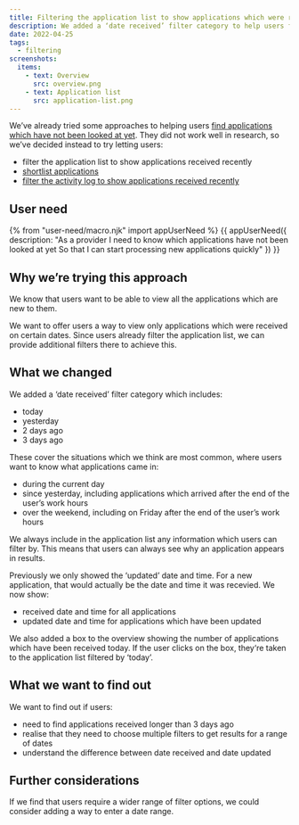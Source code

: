 ```yaml
---
title: Filtering the application list to show applications which were received recently
description: We added a ‘date received’ filter category to help users find new applications.
date: 2022-04-25
tags:
  - filtering
screenshots:
  items:
    - text: Overview
      src: overview.png
    - text: Application list
      src: application-list.png
---
```


We’ve already tried some approaches to helping users [find applications which have not been looked at yet](/manage-teacher-training-applications/helping-users-find-applications-which-have-not-been-looked-at-yet/). They did not work well in research, so we’ve decided instead to try letting users:

- filter the application list to show applications received recently
- [shortlist applications](/manage-teacher-training-applications/shortisting-an-application/)
- [filter the activity log to show applications received recently](/manage-teacher-training-applications/filtering-the-activity-log-to-show-applications-received-recently/)

## User need

{% from "user-need/macro.njk" import appUserNeed %}
{{ appUserNeed({
  description: "As a provider
I need to know which applications have not been looked at yet
So that I can start processing new applications quickly"
}) }}

## Why we’re trying this approach

We know that users want to be able to view all the applications which are new to them.

We want to offer users a way to view only applications which were received on certain dates. Since users already filter the application list, we can provide additional filters there to achieve this.

## What we changed

We added a ‘date received’ filter category which includes:

- today
- yesterday
- 2 days ago
- 3 days ago

These cover the situations which we think are most common, where users want to know what applications came in:

- during the current day
- since yesterday, including applications which arrived after the end of the user’s work hours
- over the weekend, including on Friday after the end of the user’s work hours

We always include in the application list any information which users can filter by. This means that users can always see why an application appears in results.

Previously we only showed the ‘updated’ date and time. For a new application, that would actually be the date and time it was recevied. We now show:

- received date and time for all applications
- updated date and time for applications which have been updated

We also added a box to the overview showing the number of applications which have been received today. If the user clicks on the box, they‘re taken to the application list filtered by ‘today’.

## What we want to find out

We want to find out if users:

- need to find applications received longer than 3 days ago
- realise that they need to choose multiple filters to get results for a range of dates
- understand the difference between date received and date updated

## Further considerations

If we find that users require a wider range of filter options, we could consider adding a way to enter a date range.
